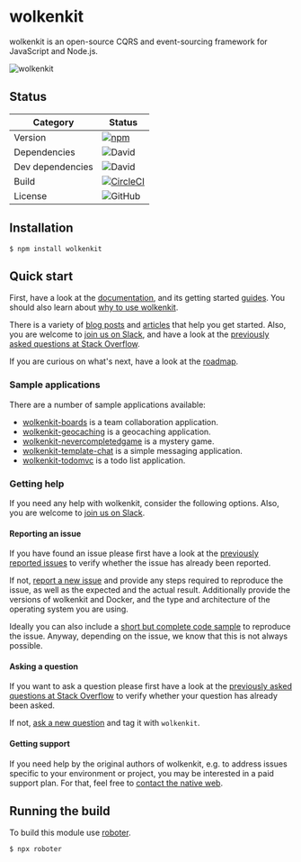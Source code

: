 # wolkenkit

wolkenkit is an open-source CQRS and event-sourcing framework for JavaScript and Node.js.

![wolkenkit](assets/logo.png "wolkenkit")

## Status

| Category         | Status                                                                                                                                         |
| ---------------- | ---------------------------------------------------------------------------------------------------------------------------------------------- |
| Version          | [![npm](https://img.shields.io/npm/v/wolkenkit)](https://www.npmjs.com/package/wolkenkit)                                                      |
| Dependencies     | ![David](https://img.shields.io/david/thenativeweb/wolkenkit)                                                                                  |
| Dev dependencies | ![David](https://img.shields.io/david/dev/thenativeweb/wolkenkit)                                                                              |
| Build            | [![CircleCI](https://img.shields.io/circleci/build/github/thenativeweb/wolkenkit)](https://circleci.com/gh/thenativeweb/wolkenkit/tree/master) |
| License          | ![GitHub](https://img.shields.io/github/license/thenativeweb/wolkenkit)                                                                        |

## Installation

```shell
$ npm install wolkenkit
```

## Quick start

First, have a look at the [documentation](https://docs.wolkenkit.io), and its getting started [guides](https://docs.wolkenkit.io/latest/getting-started/creating-your-first-application/setting-the-objective/). You should also learn about [why to use wolkenkit](https://docs.wolkenkit.io/latest/getting-started/understanding-wolkenkit/why-wolkenkit/).

There is a variety of [blog posts](https://docs.wolkenkit.io/latest/media/online-resources/blog-posts/) and [articles](https://docs.wolkenkit.io/latest/media/online-resources/articles/) that help you get started. Also, you are welcome to [join us on Slack](http://slackin.wolkenkit.io), and have a look at the [previously asked questions at Stack Overflow](http://stackoverflow.com/questions/tagged/wolkenkit).

If you are curious on what's next, have a look at the [roadmap](roadmap.md).

### Sample applications

There are a number of sample applications available:

- [wolkenkit-boards](https://github.com/thenativeweb/wolkenkit-boards) is a team collaboration application.
- [wolkenkit-geocaching](https://github.com/revrng/wolkenkit-geocaching) is a geocaching application.
- [wolkenkit-nevercompletedgame](https://github.com/thenativeweb/wolkenkit-nevercompletedgame) is a mystery game.
- [wolkenkit-template-chat](https://github.com/thenativeweb/wolkenkit-template-chat) is a simple messaging application.
- [wolkenkit-todomvc](https://github.com/thenativeweb/wolkenkit-todomvc) is a todo list application.

### Getting help

If you need any help with wolkenkit, consider the following options. Also, you are welcome to [join us on Slack](http://slackin.wolkenkit.io).

#### Reporting an issue

If you have found an issue please first have a look at the [previously reported issues](https://github.com/thenativeweb/wolkenkit/issues) to verify whether the issue has already been reported.

If not, [report a new issue](https://github.com/thenativeweb/wolkenkit/issues/new/choose) and provide any steps required to reproduce the issue, as well as the expected and the actual result. Additionally provide the versions of wolkenkit and Docker, and the type and architecture of the operating system you are using.

Ideally you can also include a [short but complete code sample](http://www.yoda.arachsys.com/csharp/complete.html) to reproduce the issue. Anyway, depending on the issue, we know that this is not always possible.

#### Asking a question

If you want to ask a question please first have a look at the [previously asked questions at Stack Overflow](http://stackoverflow.com/questions/tagged/wolkenkit) to verify whether your question has already been asked.

If not, [ask a new question](http://stackoverflow.com/questions/ask) and tag it with `wolkenkit`.

#### Getting support

If you need help by the original authors of wolkenkit, e.g. to address issues specific to your environment or project, you may be interested in a paid support plan. For that, feel free to [contact the native web](mailto:hello@thenativeweb.io).

## Running the build

To build this module use [roboter](https://www.npmjs.com/package/roboter).

```shell
$ npx roboter
```
